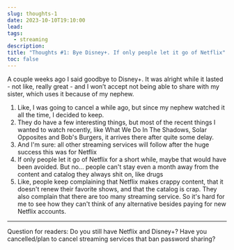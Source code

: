 ```yaml
---
slug: thoughts-1
date: 2023-10-10T19:10:00
lead: 
tags:
  - streaming
description: 
title: "Thoughts #1: Bye Disney+. If only people let it go of Netflix"
toc: false
---
```

A couple weeks ago I said goodbye to Disney+. It was alright while it lasted - not like, really great - and I won’t accept not being able to share with my sister, which uses it because of my nephew.

1. Like, I was going to cancel a while ago, but since my nephew watched it all the time, I decided to keep.
2. They do have a few interesting things, but most of the recent things I wanted to watch recently, like What We Do In The Shadows, Solar Opposites and Bob's Burgers, it arrives there after quite some delay.
3. And I'm sure: all other streaming services will follow after the huge success this was for Netflix
4. If only people let it go of Netflix for a short while, maybe that would have been avoided. But no... people can't stay even a month away from the content and catalog they always shit on, like drugs
5. Like, people keep complaining that Netflix makes crappy content, that it doesn't renew their favorite shows, and that the catalog is crap. They also complain that there are too many streaming service. So it's hard for me to see how they can't think of any alternative besides paying for new Netflix accounts.
---
Question for readers: Do you still have Netflix and Disney+? Have you cancelled/plan to cancel streaming services that ban password sharing?
